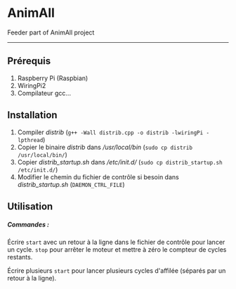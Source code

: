 AnimAll
=======

Feeder part of AnimAll project


----

## Prérequis

1. Raspberry Pi (Raspbian)
2. WiringPi2
3. Compilateur gcc...


## Installation

1. Compiler *distrib* (`g++ -Wall distrib.cpp -o distrib -lwiringPi -lpthread`)
2. Copier le binaire *distrib* dans */usr/local/bin* (`sudo cp distrib /usr/local/bin/`)
3. Copier *distrib_startup.sh* dans */etc/init.d/* (`sudo cp distrib_startup.sh /etc/init.d/`)
4. Modifier le chemin du fichier de contrôle si besoin dans *distrib_startup.sh* (`DAEMON_CTRL_FILE`)

## Utilisation

##### Commandes :
Écrire `start` avec un retour à la ligne dans le fichier de contrôle pour lancer un cycle. `stop` pour arrêter le moteur et mettre à zéro le compteur de cycles restants.

Écrire plusieurs `start` pour lancer plusieurs cycles d'affilée (séparés par un retour à la ligne).
